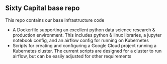 ## Sixty Capital base repo

This repo contains our base infrastructure code

- A Dockerfile supporting an excellent python data science research & production environment. This includes python & linux libraries, a jupyter notebook config, and an airflow config for running on Kubernetes
- Scripts for creating and configuring a Google Cloud project running a Kubernetes cluster. The current scripts are designed for a cluster to run airflow, but can be easily adjusted for other requirements